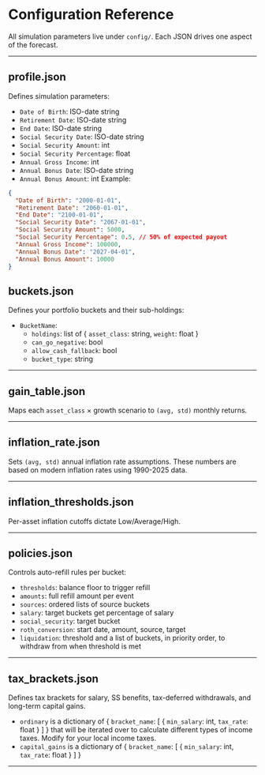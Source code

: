 # Configuration Reference

All simulation parameters live under `config/`. Each JSON drives one aspect of the forecast.

---

## profile.json

Defines simulation parameters:

- `Date of Birth`: ISO-date string
- `Retirement Date`: ISO-date string
- `End Date`: ISO-date string
- `Social Security Date`: ISO-date string
- `Social Security Amount`: int
- `Social Security Percentage`: float
- `Annual Gross Income`: int
- `Annual Bonus Date`: ISO-date string
- `Annual Bonus Amount`: int
  Example:

```json
{
  "Date of Birth": "2000-01-01",
  "Retirement Date": "2060-01-01",
  "End Date": "2100-01-01",
  "Social Security Date": "2067-01-01",
  "Social Security Amount": 5000,
  "Social Security Percentage": 0.5, // 50% of expected payout
  "Annual Gross Income": 100000,
  "Annual Bonus Date": "2027-04-01",
  "Annual Bonus Amount": 10000
}
```

## buckets.json

Defines your portfolio buckets and their sub-holdings:

- `BucketName`:
  - `holdings`: list of { `asset_class`: string, `weight`: float }
  - `can_go_negative`: bool
  - `allow_cash_fallback`: bool
  - `bucket_type`: string

---

## gain_table.json

Maps each `asset_class` × growth scenario to `(avg, std)` monthly returns.

---

## inflation_rate.json

Sets `(avg, std)` annual inflation rate assumptions.
These numbers are based on modern inflation rates using 1990-2025 data.

---

## inflation_thresholds.json

Per-asset inflation cutoffs dictate Low/Average/High.

---

## policies.json

Controls auto-refill rules per bucket:

- `thresholds`: balance floor to trigger refill
- `amounts`: full refill amount per event
- `sources`: ordered lists of source buckets
- `salary`: target buckets get percentage of salary
- `social_security`: target bucket
- `roth_conversion`: start date, amount, source, target
- `liquidation`: threshold and a list of buckets, in priority order, to withdraw from when threshold is met

---

## tax_brackets.json

Defines tax brackets for salary, SS benefits, tax-deferred withdrawals, and long-term capital gains.

- `ordinary` is a dictionary of { `bracket_name`: [ { `min_salary`: int, `tax_rate`: float } ] } that will be iterated over to calculate different types of income taxes. Modify for your local income taxes.
- `capital_gains` is a dictionary of { `bracket_name`: [ { `min_salary`: int, `tax_rate`: float } ] }

---
